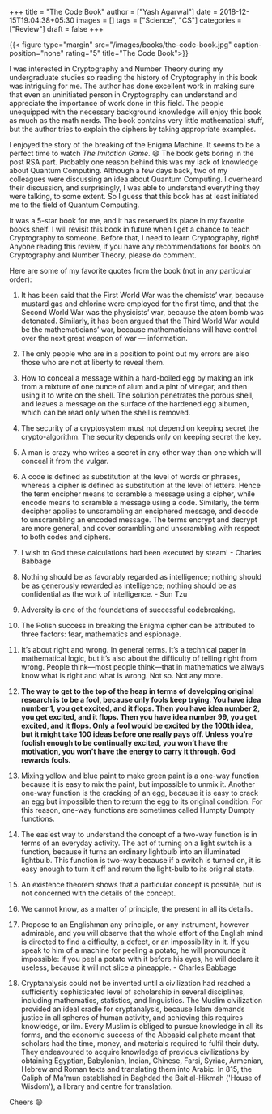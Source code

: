 +++
title = "The Code Book"
author = ["Yash Agarwal"]
date = 2018-12-15T19:04:38+05:30
images = []
tags = ["Science", "CS"]
categories = ["Review"]
draft = false
+++

{{< figure type="margin" src="/images/books/the-code-book.jpg" caption-position="none" rating="5" title="The Code Book">}}


I was interested in Cryptography and Number Theory during my undergraduate studies so reading the
history of Cryptography in this book was intriguing for me. The author has done excellent work in making sure that even
an uninitiated person in Cryptography can understand and appreciate the importance of work done in this field. The people
unequipped with the necessary background knowledge will enjoy this book as much as the math nerds. The book
contains very little mathematical stuff, but the author tries to explain the ciphers by taking appropriate examples.

I enjoyed the story of the breaking of the Enigma Machine. It seems to be a perfect time to watch *The
Imitation Game*. :smile: The book gets boring in the post RSA part. Probably one reason behind this was my lack of
knowledge about Quantum Computing. Although a few days back, two of my colleagues were discussing an idea about Quantum
Computing. I overheard their discussion, and surprisingly, I was able to understand everything they were talking, to
some extent. So I
guess that this book has at least initiated me to the field of Quantum Computing.

It was a 5-star book for me, and it has reserved its place in my favorite books shelf. I will revisit this
book in future when I get a chance to teach Cryptography to someone. Before that, I need to learn Cryptography,
right! Anyone reading this review, if you have any recommendations for books on Cryptography and Number Theory, please do
comment.

Here are some of my favorite quotes from the book (not in any particular order):

1.  It has been said that the First World War was the chemists’ war, because mustard gas and   chlorine were employed for
    the first time, and that the Second World War was the physicists’ war, because the atom bomb was detonated.
    Similarly, it has been argued that the Third World War would be the mathematicians’ war, because mathematicians will
    have control over the next great weapon of war — information.

2.  The only people who are in a position to point out my errors are also those who are not at liberty to reveal them.

3.  How to conceal a message within a hard-boiled egg by making an ink from a mixture of one ounce of alum and a pint of vinegar, and then using it to write on the shell. The solution penetrates the porous shell, and leaves a message on the surface of the hardened egg albumen, which can be read only when the shell is removed.

4.  The security of a cryptosystem must not depend on keeping secret the crypto-algorithm. The security depends only on
    keeping secret the key.

5.  A man is crazy who writes a secret in any other way than one which will conceal it from the vulgar.

6.  A code is defined as substitution at the level of words or phrases, whereas a cipher is defined as substitution at
    the level of letters. Hence the term encipher means to scramble a message using a cipher, while encode means to
    scramble a message using a code. Similarly, the term decipher applies to unscrambling an enciphered message, and
    decode to unscrambling an encoded message. The terms encrypt and decrypt are more general, and cover scrambling and
    unscrambling with respect to both codes and ciphers.

7.  I wish to God these calculations had been executed by steam! - Charles Babbage

8.  Nothing should be as favorably regarded as intelligence; nothing should be as generously rewarded as intelligence;
    nothing should be as confidential as the work of intelligence. - Sun Tzu

9.  Adversity is one of the foundations of successful codebreaking.

10. The Polish success in breaking the Enigma cipher can be attributed to three factors: fear, mathematics and
    espionage.

11. It’s about right and wrong. In general terms. It’s a technical paper in mathematical logic, but it’s also about the
    difficulty of telling right from wrong. People think—most people think—that in mathematics we always know what is
    right and what is wrong. Not so. Not any more.

12. **The way to get to the top of the heap in terms of developing original research is to be a fool, because only fools
    keep trying. You have idea number 1, you get excited, and it flops. Then you have idea number 2, you get excited,
    and it flops. Then you have idea number 99, you get excited, and it flops. Only a fool would be excited by the 100th
    idea, but it might take 100 ideas before one really pays off. Unless you’re foolish enough to be continually
    excited, you won’t have the motivation, you won’t have the energy to carry it through. God rewards fools.**

13. Mixing yellow and blue paint to make green paint is a one-way function because it is easy to mix the paint, but
    impossible to unmix it. Another one-way function is the cracking of an egg, because it is easy to crack an egg but
    impossible then to return the egg to its original condition. For this reason, one-way functions are sometimes called
    Humpty Dumpty functions.

14. The easiest way to understand the concept of a two-way function is in terms of an everyday activity. The act of
    turning on a light switch is a function, because it turns an ordinary lightbulb into an illuminated lightbulb. This
    function is two-way because if a switch is turned on, it is easy enough to turn it off and return the light-bulb to
    its original state.

15. An existence theorem shows that a particular concept is possible, but is not concerned with the details of the
    concept.

16. We cannot know, as a matter of principle, the present in all its details.

17. Propose to an Englishman any principle, or any instrument, however admirable, and you will observe that the whole
    effort of the English mind is directed to find a difficulty, a defect, or an impossibility in it. If you speak to
    him of a machine for peeling a potato, he will pronounce it impossible: if you peel a potato with it before his
    eyes, he will declare it useless, because it will not slice a pineapple. - Charles Babbage

18. Cryptanalysis could not be invented until a civilization had reached a sufficiently sophisticated level of scholarship in several disciplines, including mathematics, statistics, and linguistics. The Muslim civilization provided an ideal cradle for cryptanalysis, because Islam demands justice in all spheres of human activity, and achieving this requires knowledge, or ilm. Every Muslim is obliged to pursue knowledge in all its forms, and the economic success of the Abbasid caliphate meant that scholars had the time, money, and materials required to fulfil their duty. They endeavoured to acquire knowledge of previous civilizations by obtaining Egyptian, Babylonian, Indian, Chinese, Farsi, Syriac, Armenian, Hebrew and Roman texts and translating them into Arabic. In 815, the Caliph of Ma'mun established in Baghdad the Bait al-Hikmah ('House of Wisdom'), a library and centre for translation.

Cheers :smile: